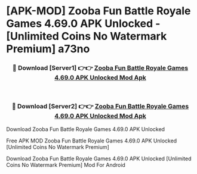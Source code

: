 # [APK-MOD] Zooba  Fun Battle Royale Games 4.69.0 APK Unlocked - [Unlimited Coins No Watermark Premium] a73no



<div align="center">
<h3>🔴 Download [Server1] 👉👉 <a href="https://momento.my/?title=Zooba__Fun_Battle_Royale_Games_4.69.0_APK_Unlocked">Zooba  Fun Battle Royale Games 4.69.0 APK Unlocked Mod Apk</a></h3><br>

<h3>🔴 Download [Server2] 👉👉 <a href="https://momento.my/?title=Zooba__Fun_Battle_Royale_Games_4.69.0_APK_Unlocked">Zooba  Fun Battle Royale Games 4.69.0 APK Unlocked Mod Apk</a></h3>
</div>



Download Zooba  Fun Battle Royale Games 4.69.0 APK Unlocked 

Free APK MOD Zooba  Fun Battle Royale Games 4.69.0 APK Unlocked [Unlimited Coins No Watermark Premium]

Download Zooba  Fun Battle Royale Games 4.69.0 APK Unlocked [Unlimited Coins No Watermark Premium] Mod For Android
